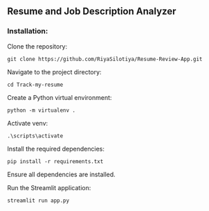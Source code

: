 ## Resume and Job Description Analyzer


### Installation:

Clone the repository:
```
git clone https://github.com/RiyaSilotiya/Resume-Review-App.git
```

Navigate to the project directory:
```
cd Track-my-resume
```

Create a Python virtual environment:
```
python -m virtualenv . 
```

Activate venv:
```
.\scripts\activate
```

Install the required dependencies:
```
pip install -r requirements.txt
```
Ensure all dependencies are installed.


Run the Streamlit application:
```
streamlit run app.py

```

